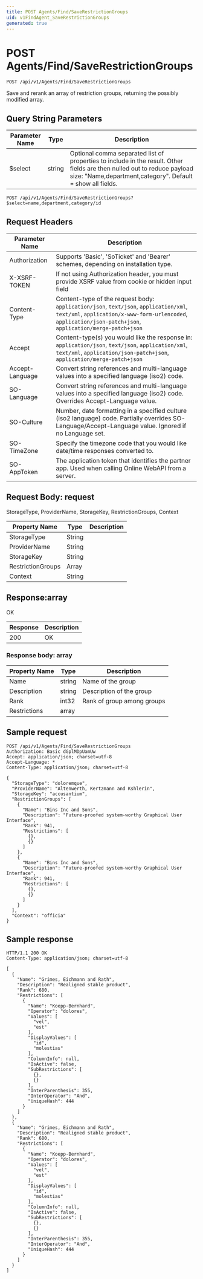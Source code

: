 ```yaml
---
title: POST Agents/Find/SaveRestrictionGroups
uid: v1FindAgent_SaveRestrictionGroups
generated: true
---
```


# POST Agents/Find/SaveRestrictionGroups

```http
POST /api/v1/Agents/Find/SaveRestrictionGroups
```

Save and rerank an array of restriction groups, returning the possibly modified array.







## Query String Parameters

| Parameter Name | Type |  Description |
|----------------|------|--------------|
| $select | string |  Optional comma separated list of properties to include in the result. Other fields are then nulled out to reduce payload size: "Name,department,category". Default = show all fields. |

```http
POST /api/v1/Agents/Find/SaveRestrictionGroups?$select=name,department,category/id
```


## Request Headers

| Parameter Name | Description |
|----------------|-------------|
| Authorization  | Supports 'Basic', 'SoTicket' and 'Bearer' schemes, depending on installation type. |
| X-XSRF-TOKEN   | If not using Authorization header, you must provide XSRF value from cookie or hidden input field |
| Content-Type | Content-type of the request body: `application/json`, `text/json`, `application/xml`, `text/xml`, `application/x-www-form-urlencoded`, `application/json-patch+json`, `application/merge-patch+json` |
| Accept         | Content-type(s) you would like the response in: `application/json`, `text/json`, `application/xml`, `text/xml`, `application/json-patch+json`, `application/merge-patch+json` |
| Accept-Language | Convert string references and multi-language values into a specified language (iso2) code. |
| SO-Language | Convert string references and multi-language values into a specified language (iso2) code. Overrides Accept-Language value. |
| SO-Culture | Number, date formatting in a specified culture (iso2 language) code. Partially overrides SO-Language/Accept-Language value. Ignored if no Language set. |
| SO-TimeZone | Specify the timezone code that you would like date/time responses converted to. |
| SO-AppToken | The application token that identifies the partner app. Used when calling Online WebAPI from a server. |

## Request Body: request 

StorageType, ProviderName, StorageKey, RestrictionGroups, Context 

| Property Name | Type |  Description |
|----------------|------|--------------|
| StorageType | String |  |
| ProviderName | String |  |
| StorageKey | String |  |
| RestrictionGroups | Array |  |
| Context | String |  |

## Response:array

OK

| Response | Description |
|----------------|-------------|
| 200 | OK |

### Response body: array

| Property Name | Type |  Description |
|----------------|------|--------------|
| Name | string | Name of the group |
| Description | string | Description of the group |
| Rank | int32 | Rank of group among groups |
| Restrictions | array |  |

## Sample request

```http!
POST /api/v1/Agents/Find/SaveRestrictionGroups
Authorization: Basic dGplMDpUamUw
Accept: application/json; charset=utf-8
Accept-Language: *
Content-Type: application/json; charset=utf-8

{
  "StorageType": "doloremque",
  "ProviderName": "Altenwerth, Kertzmann and Kshlerin",
  "StorageKey": "accusantium",
  "RestrictionGroups": [
    {
      "Name": "Bins Inc and Sons",
      "Description": "Future-proofed system-worthy Graphical User Interface",
      "Rank": 941,
      "Restrictions": [
        {},
        {}
      ]
    },
    {
      "Name": "Bins Inc and Sons",
      "Description": "Future-proofed system-worthy Graphical User Interface",
      "Rank": 941,
      "Restrictions": [
        {},
        {}
      ]
    }
  ],
  "Context": "officia"
}
```

## Sample response

```http_
HTTP/1.1 200 OK
Content-Type: application/json; charset=utf-8

[
  {
    "Name": "Grimes, Eichmann and Rath",
    "Description": "Realigned stable product",
    "Rank": 680,
    "Restrictions": [
      {
        "Name": "Koepp-Bernhard",
        "Operator": "dolores",
        "Values": [
          "vel",
          "est"
        ],
        "DisplayValues": [
          "id",
          "molestias"
        ],
        "ColumnInfo": null,
        "IsActive": false,
        "SubRestrictions": [
          {},
          {}
        ],
        "InterParenthesis": 355,
        "InterOperator": "And",
        "UniqueHash": 444
      }
    ]
  },
  {
    "Name": "Grimes, Eichmann and Rath",
    "Description": "Realigned stable product",
    "Rank": 680,
    "Restrictions": [
      {
        "Name": "Koepp-Bernhard",
        "Operator": "dolores",
        "Values": [
          "vel",
          "est"
        ],
        "DisplayValues": [
          "id",
          "molestias"
        ],
        "ColumnInfo": null,
        "IsActive": false,
        "SubRestrictions": [
          {},
          {}
        ],
        "InterParenthesis": 355,
        "InterOperator": "And",
        "UniqueHash": 444
      }
    ]
  }
]
```